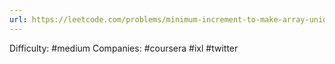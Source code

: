 ```yaml
---
url: https://leetcode.com/problems/minimum-increment-to-make-array-unique
---
```


Difficulty: #medium
Companies: #coursera #ixl #twitter